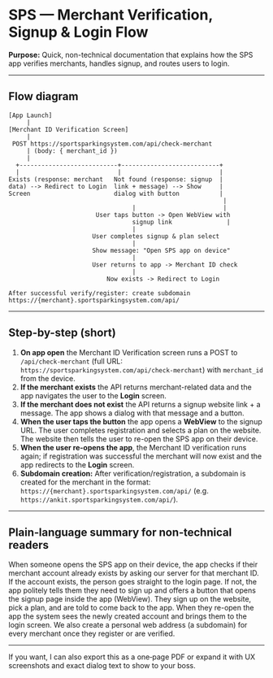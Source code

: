 # SPS — Merchant Verification, Signup & Login Flow

**Purpose:** Quick, non-technical documentation that explains how the SPS app verifies merchants, handles signup, and routes users to login.

---

## Flow diagram

```
[App Launch]
     |
[Merchant ID Verification Screen]
     |
 POST https://sportsparkingsystem.com/api/check-merchant
     | (body: { merchant_id })
     |
  +---------------------------+---------------------------+
  |                           |                           |
Exists (response: merchant   Not found (response: signup  |
data) --> Redirect to Login  link + message) --> Show     |
Screen                       dialog with button           |
                                                           |
                                  |                        |
                        User taps button -> Open WebView with
                                  signup link               |
                                  |
                       User completes signup & plan select
                                  |
                       Show message: "Open SPS app on device"
                                  |
                       User returns to app -> Merchant ID check
                                  |
                           Now exists -> Redirect to Login

After successful verify/register: create subdomain
https://{merchant}.sportsparkingsystem.com/api/
```

---

## Step-by-step (short)

1. **On app open** the Merchant ID Verification screen runs a POST to `/api/check-merchant` (full URL: `https://sportsparkingsystem.com/api/check-merchant`) with `merchant_id` from the device.
2. **If the merchant exists** the API returns merchant-related data and the app navigates the user to the **Login** screen.
3. **If the merchant does not exist** the API returns a signup website link + a message. The app shows a dialog with that message and a button.
4. **When the user taps the button** the app opens a **WebView** to the signup URL. The user completes registration and selects a plan on the website. The website then tells the user to re-open the SPS app on their device.
5. **When the user re-opens the app**, the Merchant ID verification runs again; if registration was successful the merchant will now exist and the app redirects to the **Login** screen.
6. **Subdomain creation:** After verification/registration, a subdomain is created for the merchant in the format: `https://{merchant}.sportsparkingsystem.com/api/` (e.g. `https://ankit.sportsparkingsystem.com/api/`).

---

## Plain‑language summary for non‑technical readers

When someone opens the SPS app on their device, the app checks if their merchant account already exists by asking our server for that merchant ID. If the account exists, the person goes straight to the login page. If not, the app politely tells them they need to sign up and offers a button that opens the signup page inside the app (WebView). They sign up on the website, pick a plan, and are told to come back to the app. When they re-open the app the system sees the newly created account and brings them to the login screen. We also create a personal web address (a subdomain) for every merchant once they register or are verified.

---

If you want, I can also export this as a one‑page PDF or expand it with UX screenshots and exact dialog text to show to your boss.
